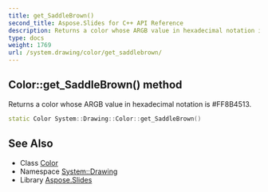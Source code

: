 ```yaml
---
title: get_SaddleBrown()
second_title: Aspose.Slides for C++ API Reference
description: Returns a color whose ARGB value in hexadecimal notation is #FF8B4513.
type: docs
weight: 1769
url: /system.drawing/color/get_saddlebrown/
---
```

## Color::get_SaddleBrown() method


Returns a color whose ARGB value in hexadecimal notation is #FF8B4513.

```cpp
static Color System::Drawing::Color::get_SaddleBrown()
```

## See Also

* Class [Color](../)
* Namespace [System::Drawing](../../)
* Library [Aspose.Slides](../../../)